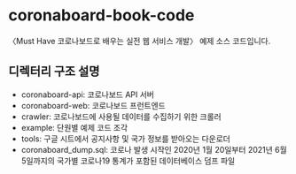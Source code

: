 # coronaboard-book-code

〈Must Have 코로나보드로 배우는 실전 웹 서비스 개발〉 예제 소스 코드입니다.

## 디렉터리 구조 설명

- coronaboard-api: 코로나보드 API 서버
- coronaboard-web: 코로나보드 프런트엔드
- crawler: 코로나보드에 사용될 데이터를 수집하기 위한 크롤러
- example: 단원별 예제 코드 조각
- tools: 구글 시트에서 공지사항 및 국가 정보를 받아오는 다운로더
- coronaboard_dump.sql: 코로나 발생 시작인 2020년 1월 20일부터 2021년 6월 5일까지의 국가별 코로나19 통계가 포함된 데이터베이스 덤프 파일
